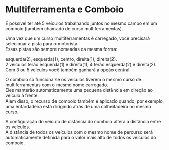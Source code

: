 # Multiferramenta e Comboio
  
É possível ter até 5 veículos trabalhando juntos no mesmo campo em um comboio (também chamado de curso multiferramentas).  


  
Uma vez que um curso multiferramentas é carregado, você precisará selecionar a pista para o motorista.  
Essas pistas são sempre nomeadas da mesma forma:  

esquerda(2), esquerda(1), centro, direita(1), direita(2).  
2 veículos terão esquerda(1) e direita(1), 4 terão esquerda(2) e direita(2).  
Com 3 ou 5 veículos você também ganhará a opção central.  


  
O comboio só funciona se os veículos tiverem o mesmo curso de multiferramentas com o mesmo nome carregado.  
Eles manterão automaticamente uma pequena distância em direção ao veículo à frente.  
Além disso, o recurso de comboio também é aplicado quando, por exemplo, uma enfardadeira está dirigindo atrás de uma colheitadeira no mesmo curso.  


  
A configuração do veículo de distância do comboio altera a distância entre os veículos.  
A distância de todos os veículos com o mesmo nome de percurso será automaticamente definida para o valor mais alto de todos os veículos do comboio.  


